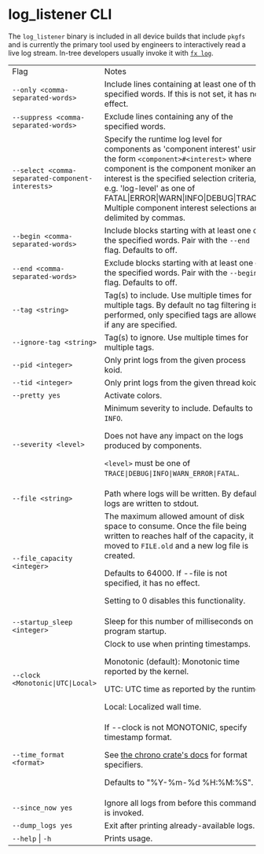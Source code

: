# log_listener CLI

The `log_listener` binary is included in all device builds that include `pkgfs` and is currently
the primary tool used by engineers to interactively read a live log stream. In-tree developers
usually invoke it with [`fx log`](https://fuchsia.dev/reference/tools/fx/cmd/log).

<table>
  <tr>
   <td>Flag
   </td>
   <td>Notes
   </td>
  </tr>
  <tr>
   <td><code>--only &lt;comma-separated-words></code>
   </td>
   <td>Include lines containing at least one of the specified words. If this is not set, it has no effect.
   </td>
  </tr>
  <tr>
   <td><code>--suppress &lt;comma-separated-words></code>
   </td>
   <td>Exclude lines containing any of the specified words.
   </td>
  </tr>
  <tr>
   <td><code>--select &lt;comma-separated-component-interests></code>
   </td>
   <td>
       Specify the runtime log level for components as 'component interest' using the form
       <code>&lt;component>#&lt;interest></code> where component is the component moniker and
       interest is the specified selection criteria, e.g. 'log-level' as one of
       FATAL|ERROR|WARN|INFO|DEBUG|TRACE. Multiple component interest selections are delimited by
       commas.
   </td>
  </tr>
  <tr>
   <td><code>--begin &lt;comma-separated-words></code>
   </td>
   <td>Include blocks starting with at least one of the specified words. Pair with the <code>--end</code> flag. Defaults to off.
   </td>
  </tr>
  <tr>
   <td><code>--end &lt;comma-separated-words></code>
   </td>
   <td>Exclude blocks starting with at least one of the specified words. Pair with the <code>--begin</code> flag. Defaults to off.
   </td>
  </tr>
  <tr>
   <td><code>--tag &lt;string></code>
   </td>
   <td>Tag(s) to include. Use multiple times for multiple tags. By default no tag filtering is performed, only specified tags are allowed if any are specified.
   </td>
  </tr>
  <tr>
   <td><code>--ignore-tag &lt;string></code>
   </td>
   <td>Tag(s) to ignore. Use multiple times for multiple tags.
   </td>
  </tr>
  <tr>
   <td><code>--pid &lt;integer></code>
   </td>
   <td>Only print logs from the given process koid.
   </td>
  </tr>
  <tr>
   <td><code>--tid &lt;integer></code>
   </td>
   <td>Only print logs from the given thread koid.
   </td>
  </tr>
  <tr>
   <td><code>--pretty yes</code>
   </td>
   <td>Activate colors.
   </td>
  </tr>
  <tr>
   <td><code>--severity &lt;level></code>
   </td>
   <td>Minimum severity to include. Defaults to <code>INFO</code>.
<p>
Does not have any impact on the logs produced by components.
<p>
<code>&lt;level></code> must be one of <code>TRACE|DEBUG|INFO|WARN_ERROR|FATAL</code>.
   </td>
  </tr>
  <tr>
   <td><code>--file &lt;string></code>
   </td>
   <td>Path where logs will be written. By default logs are written to stdout.
   </td>
  </tr>
  <tr>
   <td><code>--file_capacity &lt;integer></code>
   </td>
   <td>The maximum allowed amount of disk space to consume. Once the file being written to reaches
   half of the capacity, it is moved to <code>FILE.old</code> and a new log file is created.
<p>
Defaults to 64000. If --file is not specified, it has no effect.
<p>
Setting to 0 disables this functionality.
   </td>
  </tr>
  <tr>
   <td><code>--startup_sleep &lt;integer></code>
   </td>
   <td>Sleep for this number of milliseconds on program startup.
   </td>
  </tr>
  <tr>
   <td><code>--clock &lt;Monotonic|UTC|Local></code>
   </td>
   <td>Clock to use when printing timestamps.
<p>
Monotonic (default): Monotonic time reported by the kernel.
<p>
UTC: UTC time as reported by the runtime.
<p>
Local: Localized wall time.
   </td>
  </tr>
  <tr>
   <td><code>--time_format &lt;format></code>
   </td>
   <td>If --clock is not MONOTONIC, specify timestamp format.
<p>
See <a href="https://docs.rs/chrono/0.4.19/chrono/format/strftime/index.html">the chrono crate's docs</a>
for format specifiers.
<p>
Defaults to "%Y-%m-%d %H:%M:%S".
   </td>
  </tr>
  <tr>
   <td><code>--since_now yes</code>
   </td>
   <td>Ignore all logs from before this command is invoked.
   </td>
  </tr>
  <tr>
   <td><code>--dump_logs yes</code>
   </td>
   <td>Exit after printing already-available logs.
   </td>
  </tr>
  <tr>
   <td><code>--help</code> | <code>-h</code>
   </td>
   <td>Prints usage.
   </td>
  </tr>
</table>
